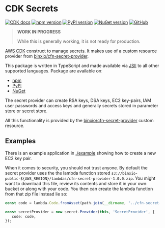 # CDK Secrets

[![CDK docs](https://img.shields.io/badge/CDK-docs-orange)][docs]
[![npm version](https://badge.fury.io/js/cdk-secrets.svg)][npm]
[![PyPI version](https://badge.fury.io/py/cdk-secrets.svg)][PyPI]
[![NuGet version](https://badge.fury.io/nu/CDK.Secrets.svg)][NuGet]
[![GitHub](https://img.shields.io/github/license/udondan/cdk-secrets)][license]

> **WORK IN PROGRESS**
>
> While this is generally working, it is not ready for production.

[AWS CDK] construct to manage secrets. It makes use of a custom resource provider from [binxio/cfn-secret-provider].

This package is written in TypeScript and made available via [JSII] to all other supported languages. Package are available on:

- [npm]
- [PyPI]
- [NuGet]

The secret provider can create RSA keys, DSA keys, EC2 key-pairs, IAM user passwords and access keys and generally secrets stored in parameter store or secret store.

All this functionality is provided by the [binxio/cfn-secret-provider] custom resource.

## Examples

There is an example application in [./example](https://github.com/udondan/cdk-secrets/blob/master/example) showing how to create a new EC2 key pair.

When it comes to security, you should not trust anyone. By default the secret provider uses the the lambda function stored `s3://binxio-public-${AWS_REGION}/lambdas/cfn-secret-provider-1.0.0.zip`. You might want to download this file, review its contents and store it in your own bucket or along with your code. You then can create the lambda function from that zip file instead lie so:

```ts
const code = lambda.Code.fromAsset(path.join(__dirname, '../cfn-secret-provider-1.0.0.zip'));

const secretProvider = new secret.Provider(this, 'SecretProvider', {
   code: code,
});
```

   [AWS CDK]: https://aws.amazon.com/cdk/
   [JSII]: https://github.com/aws/jsii
   [npm]: https://www.npmjs.com/package/cdk-secrets
   [PyPI]: https://pypi.org/project/cdk-secrets/
   [NuGet]: https://www.nuget.org/packages/CDK.Secrets/
   [docs]: https://awscdk.io/packages/cdk-secrets@0.4.0
   [license]: https://github.com/udondan/cdk-secrets/blob/master/LICENSE
   [binxio/cfn-secret-provider]: https://github.com/binxio/cfn-secret-provider
